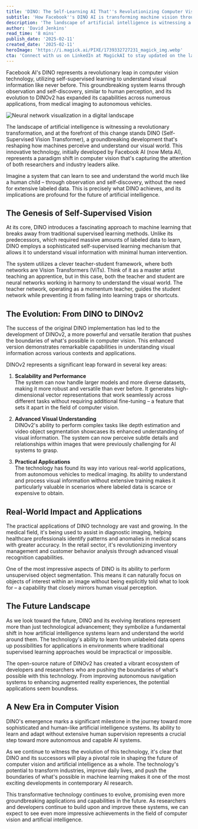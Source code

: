 ```yaml
---
title: 'DINO: The Self-Learning AI That''s Revolutionizing Computer Vision'
subtitle: 'How Facebook''s DINO AI is transforming machine vision through self-supervised learning'
description: 'The landscape of artificial intelligence is witnessing a revolutionary transformation, and at the forefront of this change stands DINO (Self-Supervised Vision Transformer), a groundbreaking development that''s reshaping how machines perceive and understand our visual world. Initially developed by Meta AI, DINO represents a paradigm shift in computer vision.'
author: 'David Jenkins'
read_time: '8 mins'
publish_date: '2025-02-11'
created_date: '2025-02-11'
heroImage: 'https://i.magick.ai/PIXE/1739332727231_magick_img.webp'
cta: 'Connect with us on LinkedIn at MagickAI to stay updated on the latest developments in AI technology and join the conversation about the future of computer vision.'
---
```


Facebook AI's DINO represents a revolutionary leap in computer vision technology, utilizing self-supervised learning to understand visual information like never before. This groundbreaking system learns through observation and self-discovery, similar to human perception, and its evolution to DINOv2 has expanded its capabilities across numerous applications, from medical imaging to autonomous vehicles.

![Neural network visualization in a digital landscape](https://i.magick.ai/PIXE/1739332727234_magick_img.webp)

The landscape of artificial intelligence is witnessing a revolutionary transformation, and at the forefront of this change stands DINO (Self-Supervised Vision Transformer), a groundbreaking development that's reshaping how machines perceive and understand our visual world. This innovative technology, initially developed by Facebook AI (now Meta AI), represents a paradigm shift in computer vision that's capturing the attention of both researchers and industry leaders alike.

Imagine a system that can learn to see and understand the world much like a human child – through observation and self-discovery, without the need for extensive labeled data. This is precisely what DINO achieves, and its implications are profound for the future of artificial intelligence.

## The Genesis of Self-Supervised Vision

At its core, DINO introduces a fascinating approach to machine learning that breaks away from traditional supervised learning methods. Unlike its predecessors, which required massive amounts of labeled data to learn, DINO employs a sophisticated self-supervised learning mechanism that allows it to understand visual information with minimal human intervention.

The system utilizes a clever teacher-student framework, where both networks are Vision Transformers (ViTs). Think of it as a master artist teaching an apprentice, but in this case, both the teacher and student are neural networks working in harmony to understand the visual world. The teacher network, operating as a momentum teacher, guides the student network while preventing it from falling into learning traps or shortcuts.

## The Evolution: From DINO to DINOv2

The success of the original DINO implementation has led to the development of DINOv2, a more powerful and versatile iteration that pushes the boundaries of what's possible in computer vision. This enhanced version demonstrates remarkable capabilities in understanding visual information across various contexts and applications.

DINOv2 represents a significant leap forward in several key areas:

1. **Scalability and Performance**  
   The system can now handle larger models and more diverse datasets, making it more robust and versatile than ever before. It generates high-dimensional vector representations that work seamlessly across different tasks without requiring additional fine-tuning – a feature that sets it apart in the field of computer vision.

2. **Advanced Visual Understanding**  
   DINOv2's ability to perform complex tasks like depth estimation and video object segmentation showcases its enhanced understanding of visual information. The system can now perceive subtle details and relationships within images that were previously challenging for AI systems to grasp.

3. **Practical Applications**  
   The technology has found its way into various real-world applications, from autonomous vehicles to medical imaging. Its ability to understand and process visual information without extensive training makes it particularly valuable in scenarios where labeled data is scarce or expensive to obtain.

## Real-World Impact and Applications

The practical applications of DINO technology are vast and growing. In the medical field, it's being used to assist in diagnostic imaging, helping healthcare professionals identify patterns and anomalies in medical scans with greater accuracy. In the retail sector, it's revolutionizing inventory management and customer behavior analysis through advanced visual recognition capabilities.

One of the most impressive aspects of DINO is its ability to perform unsupervised object segmentation. This means it can naturally focus on objects of interest within an image without being explicitly told what to look for – a capability that closely mirrors human visual perception.

## The Future Landscape

As we look toward the future, DINO and its evolving iterations represent more than just technological advancement; they symbolize a fundamental shift in how artificial intelligence systems learn and understand the world around them. The technology's ability to learn from unlabeled data opens up possibilities for applications in environments where traditional supervised learning approaches would be impractical or impossible.

The open-source nature of DINOv2 has created a vibrant ecosystem of developers and researchers who are pushing the boundaries of what's possible with this technology. From improving autonomous navigation systems to enhancing augmented reality experiences, the potential applications seem boundless.

## A New Era in Computer Vision

DINO's emergence marks a significant milestone in the journey toward more sophisticated and human-like artificial intelligence systems. Its ability to learn and adapt without extensive human supervision represents a crucial step toward more autonomous and capable AI systems.

As we continue to witness the evolution of this technology, it's clear that DINO and its successors will play a pivotal role in shaping the future of computer vision and artificial intelligence as a whole. The technology's potential to transform industries, improve daily lives, and push the boundaries of what's possible in machine learning makes it one of the most exciting developments in contemporary AI research.

This transformative technology continues to evolve, promising even more groundbreaking applications and capabilities in the future. As researchers and developers continue to build upon and improve these systems, we can expect to see even more impressive achievements in the field of computer vision and artificial intelligence.